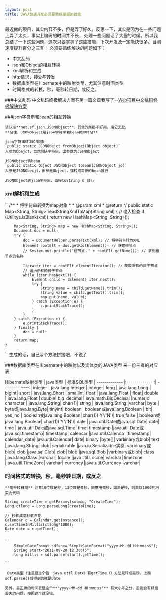 ```yaml
---
layout: post
title: JAVA快速开发必须要熟练掌握的技能
---
```


最近做的项目，其实内容不多，但是弄了好久。反思一下，其实是因为在一些问题上弄了太久，事实上编码的时间并不长，
处理一些问题话了大量的时候。所以我总结了一下这些问题，这次只要掌握了这些技能，下次开发及一定能快很多。目测
速度提升百分之三百！
必须要熟练解决的问题如下：
* 中文乱码
* json和Object的相互转换
* xml解析和生成
* http请求，接受与转发
* 数据库类型在Hibernate中的映射类型，尤其注意时间类型
* 时间格式的转换，秒，毫秒转日期，或反之。

###中文乱码
	中文乱码终极解决方案在另一篇文章我写了--[Web项目中文乱码终极解决方案](2017-08-15-web-project-luanma.md)
	
###json字符串和bean的相互转换

	请认准**net.sf.json.JSONObject**，其他的类都不好用，用它无敌。
	**记住，JSONObject是json字符串和bean的中转站**
	
	json字符串转JSON对象 
	`public static JSONObejct fromObject(Object object)`
	入参为Obejct，自然包括字符串，出参数为JSONObject
	
	JSONObject转bean
	`public static Object JSONObject toBean(JSONObject jo)`
	入参是JSONObecjt，出参是Object，强转成需要的bean就行
	
	JSONObject转json字符串，直接toString（）就行
	
### xml解析和生成

``
	/**
	 * 将字符串转换为map对象
	 * 
	 * @param xml
	 * @return
	 */
	public static Map<String, String> readStringXmlToMap(String xml) {
		// 输入检查
		if (Utilitys.isBlank(xml))
			return new HashMap<String, String>();

		Map<String, String> map = new HashMap<String, String>();
		Document doc = null;
		try {
			doc = DocumentHelper.parseText(xml); // 将字符串转为XML
			Element rootElt = doc.getRootElement(); // 获取根节点
			// System.out.println("根节点：" + rootElt.getName()); // 拿到根节点的名称

			Iterator iter = rootElt.elementIterator(); // 获取所有的孩子节点
			// 遍历所有的孩子节点
			while (iter.hasNext()) {
				Element child = (Element) iter.next();
				try {
					String name = child.getName().trim();
					String value = child.getText().trim();
					map.put(name, value);
				} catch (Exception e) {
					e.printStackTrace();
				}
			}
		} catch (Exception e) {
			e.printStackTrace();
		} finally {
			doc = null;
		}
		return map;
	}
``
	生成的话，自己写个方法拼接吧，不说了
	
###数据库类型在Hibernate中的映射以及实体类的JAVA类型
来一份三者的对应表


Hibernate映射类型 |	java类型		|   标准SQL类型
| -------------   |:-------------  :| -------------:|
integer			|	java.lang.Integer |	integer|
long			|	java.lang.Long	|	bigint|
short			|	java.lang.Short	|	smallint|
float			|	java.lang.Float	|	float|
double			|	java.lang.Float	|	double|
big_decimal		|	java.math.BigDecimal |numeric|
character		|	java.lang.String|	char(1)|
string			|	java.lang.String	|varchar|
byte			|	byte或java.lang.Byte|	tinyint|
boolean			|	boolean或java.lang.Boolean | 	bit|
yes_no    		|	boolean或java.lang.Boolean|	char(1)('Y'/'N')|
true_false		|	boolean或java.lang.Boolean|	char(1)('Y'/'N')|
date			|	java.util.Date或java.sql.Date|	date|
time		|		java.util.Date或java.sql.Time|	time|
timestamp	|java.util.Date或java.sql.timestamp|	timestamp|
calendar	|java.util.Calendar	|timestamp|
calendar_date|	java.util.Calendar|	date|
binary	|byte[]|	varbinary或blob|
text	|java.lang.String|	clob|
serializable	|java.io.Serializable实例|	varbinary或blob|
clob	|java.sql.Clob|	clob|
blob	|java.sql.Blob	|varbinary或blob|
class	|java.lang.Class	|varchar|
locale	|java.util.Locale|	varchar|
timezone	|java.util.TimeZone|	varchar|
currency	|java.util.Currency	|varchar|


### 时间格式的转换，秒，毫秒转日期，或反之
	
	**毫秒转日期** 注意10位数是秒，13位数是毫秒，同意用毫秒，如果是秒，则乘以1000在用
	实力代码
	``
	String createTime = getParams(xmlmap, "CreateTime");
	Long ctlong = Long.parseLong(createTime);
		
	// 秒转成毫秒转日期
	Calendar c = Calendar.getInstance();
	c.setTimeInMillis(ctlong*1000);
	Date date = c.getTime();
	``
	
	``
	    SimpleDateFormat sdf=new SimpleDateFormat("yyyy-MM-dd HH:mm:ss");
        String start="2011-09-20 12:30:45";
		long millis = sdf.parse(start).getTime();
	
	``
	
	 Date类型（注意是这个包：java.util.Date）有getTime（）方法能转成毫秒。上面sdf.parse()后得到的就是Date

	另外，最正确的时间戳是这个**"yyyy-MM-dd HH:mm:ss"** 有大小写之分，否则会有精度丢失的问题，按照这个就没错。
